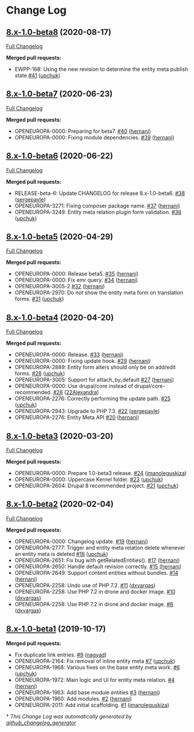 # Change Log

## [8.x-1.0-beta8](https://github.com/openeuropa/entity_meta_relation/tree/8.x-1.0-beta8) (2020-08-17)
[Full Changelog](https://github.com/openeuropa/entity_meta_relation/compare/8.x-1.0-beta7...8.x-1.0-beta8)

**Merged pull requests:**

- EWPP-168: Using the new revision to determine the entity meta publish state [\#41](https://github.com/openeuropa/entity_meta_relation/pull/41) ([upchuk](https://github.com/upchuk))

## [8.x-1.0-beta7](https://github.com/openeuropa/entity_meta_relation/tree/8.x-1.0-beta7) (2020-06-23)
[Full Changelog](https://github.com/openeuropa/entity_meta_relation/compare/8.x-1.0-beta6...8.x-1.0-beta7)

**Merged pull requests:**

- OPENEUROPA-0000: Preparing for beta7. [\#40](https://github.com/openeuropa/entity_meta_relation/pull/40) ([hernani](https://github.com/hernani))
- OPENEUROPA-0000: Fixing module dependencies. [\#39](https://github.com/openeuropa/entity_meta_relation/pull/39) ([hernani](https://github.com/hernani))

## [8.x-1.0-beta6](https://github.com/openeuropa/entity_meta_relation/tree/8.x-1.0-beta6) (2020-06-22)
[Full Changelog](https://github.com/openeuropa/entity_meta_relation/compare/8.x-1.0-beta5...8.x-1.0-beta6)

**Merged pull requests:**

- RELEASE-beta-6: Update CHANGELOG for release 8.x-1.0-beta6. [\#38](https://github.com/openeuropa/entity_meta_relation/pull/38) ([sergepavle](https://github.com/sergepavle))
- OPENEUROPA-3271: Fixing composer package name. [\#37](https://github.com/openeuropa/entity_meta_relation/pull/37) ([hernani](https://github.com/hernani))
- OPENEUROPA-3249: Entity meta relation plugin form validation. [\#36](https://github.com/openeuropa/entity_meta_relation/pull/36) ([upchuk](https://github.com/upchuk))

## [8.x-1.0-beta5](https://github.com/openeuropa/entity_meta_relation/tree/8.x-1.0-beta5) (2020-04-29)
[Full Changelog](https://github.com/openeuropa/entity_meta_relation/compare/8.x-1.0-beta4...8.x-1.0-beta5)

**Merged pull requests:**

- OPENEUROPA-0000: Release beta5. [\#35](https://github.com/openeuropa/entity_meta_relation/pull/35) ([hernani](https://github.com/hernani))
- OPENEUROPA-0000: Fix emr query. [\#34](https://github.com/openeuropa/entity_meta_relation/pull/34) ([hernani](https://github.com/hernani))
- OPENEUROPA-3005-2 [\#32](https://github.com/openeuropa/entity_meta_relation/pull/32) ([hernani](https://github.com/hernani))
- OPENEUROPA-2970: Do not show the entity meta form on translation forms. [\#31](https://github.com/openeuropa/entity_meta_relation/pull/31) ([upchuk](https://github.com/upchuk))

## [8.x-1.0-beta4](https://github.com/openeuropa/entity_meta_relation/tree/8.x-1.0-beta4) (2020-04-20)
[Full Changelog](https://github.com/openeuropa/entity_meta_relation/compare/8.x-1.0-beta3...8.x-1.0-beta4)

**Merged pull requests:**

- OPENEUROPA-0000: Release. [\#33](https://github.com/openeuropa/entity_meta_relation/pull/33) ([hernani](https://github.com/hernani))
- OPENEUROPA-0000: Fixing update hook. [\#29](https://github.com/openeuropa/entity_meta_relation/pull/29) ([hernani](https://github.com/hernani))
- OPENEUROPA-2889: Entity form alters should only be on add/edit forms. [\#28](https://github.com/openeuropa/entity_meta_relation/pull/28) ([upchuk](https://github.com/upchuk))
- OPENEUROPA-3005: Support for attach\_by\_default [\#27](https://github.com/openeuropa/entity_meta_relation/pull/27) ([hernani](https://github.com/hernani))
- OPENEUROPA-0000: Use drupal/core instead of drupal/core-recommended. [\#26](https://github.com/openeuropa/entity_meta_relation/pull/26) ([22Alexandra](https://github.com/22Alexandra))
- OPENEUROPA-2276: Correctly performing the update path. [\#25](https://github.com/openeuropa/entity_meta_relation/pull/25) ([upchuk](https://github.com/upchuk))
- OPENEUROPA-2943: Upgrade to PHP 7.3. [\#22](https://github.com/openeuropa/entity_meta_relation/pull/22) ([sergepavle](https://github.com/sergepavle))
- OPENEUROPA-2276: Entity Meta API [\#20](https://github.com/openeuropa/entity_meta_relation/pull/20) ([hernani](https://github.com/hernani))

## [8.x-1.0-beta3](https://github.com/openeuropa/entity_meta_relation/tree/8.x-1.0-beta3) (2020-03-20)
[Full Changelog](https://github.com/openeuropa/entity_meta_relation/compare/8.x-1.0-beta2...8.x-1.0-beta3)

**Merged pull requests:**

- OPENEUROPA-0000: Prepare 1.0-beta3 release. [\#24](https://github.com/openeuropa/entity_meta_relation/pull/24) ([imanoleguskiza](https://github.com/imanoleguskiza))
- OPENEUROPA-0000: Uppercase Kernel folder. [\#23](https://github.com/openeuropa/entity_meta_relation/pull/23) ([upchuk](https://github.com/upchuk))
- OPENEUROPA-2604: Drupal 8 recommended project. [\#21](https://github.com/openeuropa/entity_meta_relation/pull/21) ([upchuk](https://github.com/upchuk))

## [8.x-1.0-beta2](https://github.com/openeuropa/entity_meta_relation/tree/8.x-1.0-beta2) (2020-02-04)
[Full Changelog](https://github.com/openeuropa/entity_meta_relation/compare/8.x-1.0-beta1...8.x-1.0-beta2)

**Merged pull requests:**

- OPENEUROPA-0000: Changelog update. [\#19](https://github.com/openeuropa/entity_meta_relation/pull/19) ([hernani](https://github.com/hernani))
- OPENEUROPA-2777: Trigger and entity meta relation delete whenever an entity meta is deleted [\#18](https://github.com/openeuropa/entity_meta_relation/pull/18) ([upchuk](https://github.com/upchuk))
- OPENEUROPA-2651: Fix bug with getRelatedEntities\(\). [\#17](https://github.com/openeuropa/entity_meta_relation/pull/17) ([hernani](https://github.com/hernani))
- OPENEUROPA-2650: Handle default revision correctly. [\#15](https://github.com/openeuropa/entity_meta_relation/pull/15) ([hernani](https://github.com/hernani))
- OPENEUROPA-2649: Support content entities without bundles. [\#14](https://github.com/openeuropa/entity_meta_relation/pull/14) ([hernani](https://github.com/hernani))
- OPENEUROPA-2258: Undo use of PHP 7.2. [\#11](https://github.com/openeuropa/entity_meta_relation/pull/11) ([dxvargas](https://github.com/dxvargas))
- OPENEUROPA-2258: Use PHP 7.2 in drone and docker image. [\#10](https://github.com/openeuropa/entity_meta_relation/pull/10) ([dxvargas](https://github.com/dxvargas))
- OPENEUROPA-2258: Use PHP 7.2 in drone and docker image. [\#8](https://github.com/openeuropa/entity_meta_relation/pull/8) ([dxvargas](https://github.com/dxvargas))

## [8.x-1.0-beta1](https://github.com/openeuropa/entity_meta_relation/tree/8.x-1.0-beta1) (2019-10-17)
**Merged pull requests:**

- Fix duplicate link entries. [\#9](https://github.com/openeuropa/entity_meta_relation/pull/9) ([nagyad](https://github.com/nagyad))
- OPENEUROPA-2164: Fix removal of inline entity meta [\#7](https://github.com/openeuropa/entity_meta_relation/pull/7) ([upchuk](https://github.com/upchuk))
- OPENEUROPA-1968: Various fixes on the base entity meta work. [\#6](https://github.com/openeuropa/entity_meta_relation/pull/6) ([upchuk](https://github.com/upchuk))
- OPENEUROPA-1972: Main logic and UI for entity meta relation. [\#4](https://github.com/openeuropa/entity_meta_relation/pull/4) ([hernani](https://github.com/hernani))
- OPENEUROPA-1963: Add base module entities  [\#3](https://github.com/openeuropa/entity_meta_relation/pull/3) ([hernani](https://github.com/hernani))
- OPENEUROPA-1960: Add modules. [\#2](https://github.com/openeuropa/entity_meta_relation/pull/2) ([hernani](https://github.com/hernani))
- OPENEUROPA-2011: Add initial scaffolding. [\#1](https://github.com/openeuropa/entity_meta_relation/pull/1) ([imanoleguskiza](https://github.com/imanoleguskiza))



\* *This Change Log was automatically generated by [github_changelog_generator](https://github.com/skywinder/Github-Changelog-Generator)*